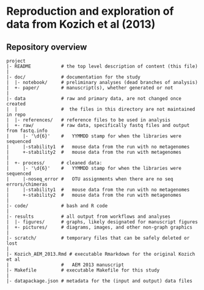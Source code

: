 Reproduction and exploration of data from Kozich et al (2013)
=======


Repository overview
--------

	project
	|- README			# the top level description of content (this file)
	|
	|- doc/				# documentation for the study
	|  |- notebook/		# preliminary analyses (dead branches of analysis)
	|  +- paper/		# manuscript(s), whether generated or not
	|
	|- data				# raw and primary data, are not changed once created
	|  |				#  the files in this directory are not maintained in repo
	|  |- references/	# reference files to be used in analysis
	|  +- raw/			# raw data, specifically fastq files and output from fastq.info
	|     |- '\d{6}'	#   YYMMDD stamp for when the libraries were sequenced					
	|	  |-stability1	#	mouse data from the run with no metagenomes
	|	  +-stability2	#	mouse data from the run with metagenomes
	|
	|  +- process/		# cleaned data:
	|     |- '\d{6}'	#   YYMMDD stamp for when the libraries were sequenced					
	|	  |-noseq_error	#   OTU assignments when there are no seq errors/chimeras
	|	  |-stability1	#	mouse data from the run with no metagenomes
	|	  +-stability2	#	mouse data from the run with metagenomes
	|
	|- code/			# bash and R code
	|
	|- results			# all output from workflows and analyses
	|  |- figures/		# graphs, likely designated for manuscript figures
	|  +- pictures/		# diagrams, images, and other non-graph graphics
	|
	|- scratch/			# temporary files that can be safely deleted or lost
	|
	|- Kozich_AEM_2013.Rmd # executable Rmarkdown for the original Kozich et al
	|					#   AEM 2013 manuscript
	|- Makefile			# executable Makefile for this study
	|
	|- datapackage.json	# metadata for the (input and output) data files


